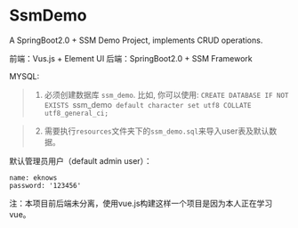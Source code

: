 # SsmDemo

A SpringBoot2.0 + SSM Demo Project, implements CRUD operations.

前端：Vus.js + Element UI
后端：SpringBoot2.0 + SSM Framework

MYSQL: 
> 1. 必须创建数据库 `ssm_demo`. 比如, 你可以使用: `CREATE DATABASE IF NOT EXISTS `ssm_demo` default character set utf8 COLLATE utf8_general_ci;`

> 2. 需要执行`resources`文件夹下的`ssm_demo.sql`来导入user表及默认数据。 

默认管理员用户（default admin user）：
```
name: eknows
password: '123456'
```

注：本项目前后端未分离，使用vue.js构建这样一个项目是因为本人正在学习vue。
